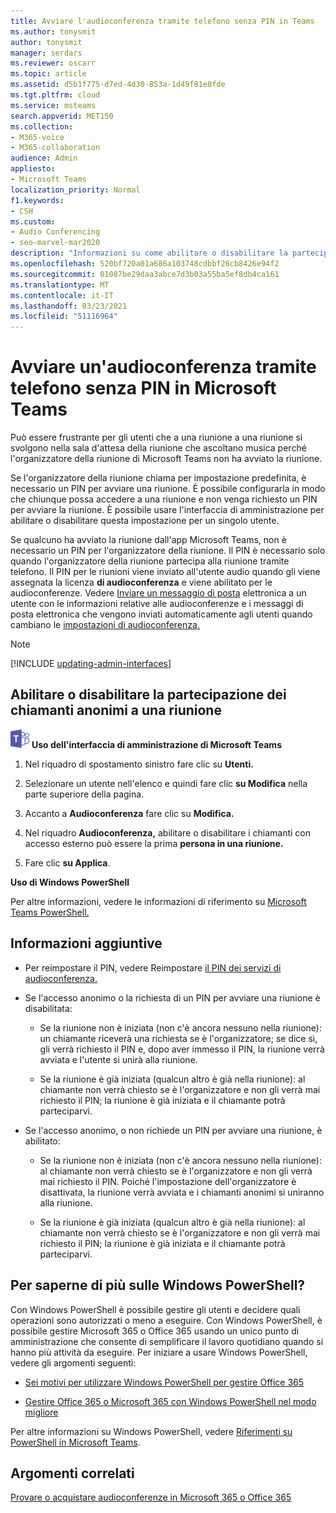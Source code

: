 ```yaml
---
title: Avviare l'audioconferenza tramite telefono senza PIN in Teams
ms.author: tonysmit
author: tonysmit
manager: serdars
ms.reviewer: oscarr
ms.topic: article
ms.assetid: d5b1f775-d7ed-4d30-853a-1d49f81e8fde
ms.tgt.pltfrm: cloud
ms.service: msteams
search.appverid: MET150
ms.collection:
- M365-voice
- M365-collaboration
audience: Admin
appliesto:
- Microsoft Teams
localization_priority: Normal
f1.keywords:
- CSH
ms.custom:
- Audio Conferencing
- seo-marvel-mar2020
description: "Informazioni su come abilitare o disabilitare la partecipazione di chiamanti anonimi a una riunione dall'interfaccia di amministrazione di Teams. "
ms.openlocfilehash: 520bf720a01a686a103748cdbbf26cb8426e94f2
ms.sourcegitcommit: 01087be29daa3abce7d3b03a55ba5ef8db4ca161
ms.translationtype: MT
ms.contentlocale: it-IT
ms.lasthandoff: 03/23/2021
ms.locfileid: "51116964"
---
```

# <a name="start-an-audio-conference-over-the-phone-without-a-pin-in-microsoft-teams"></a>Avviare un'audioconferenza tramite telefono senza PIN in Microsoft Teams

Può essere frustrante per gli utenti che a una riunione a una riunione si svolgono nella sala d'attesa della riunione che ascoltano musica perché l'organizzatore della riunione di Microsoft Teams non ha avviato la riunione. 
  
Se l'organizzatore della riunione chiama per impostazione predefinita, è necessario un PIN per avviare una riunione. È possibile configurarla in modo che chiunque possa accedere a una riunione e non venga richiesto un PIN per avviare la riunione. È possibile usare l'interfaccia di amministrazione per abilitare o disabilitare questa impostazione per un singolo utente.
  
Se qualcuno ha avviato la riunione dall'app Microsoft Teams, non è necessario un PIN per l'organizzatore della riunione. Il PIN è necessario solo quando l'organizzatore della riunione partecipa alla riunione tramite telefono. Il PIN per le riunioni viene inviato all'utente audio quando gli viene assegnata la licenza **di audioconferenza** e viene abilitato per le audioconferenze. Vedere [Inviare un messaggio di posta](send-an-email-to-a-user-with-their-dial-in-information-in-teams.md) elettronica a un utente con le informazioni relative alle audioconferenze e i messaggi di posta elettronica che vengono inviati automaticamente agli utenti quando cambiano le [impostazioni di audioconferenza.](emails-sent-to-users-when-their-settings-change-in-teams.md)

> [!NOTE]
> [!INCLUDE [updating-admin-interfaces](includes/updating-admin-interfaces.md)]
  
## <a name="enable-or-disable-anonymous-callers-from-joining-a-meeting"></a>Abilitare o disabilitare la partecipazione dei chiamanti anonimi a una riunione

![Icona che mostra il logo di Microsoft Teams](media/teams-logo-30x30.png) **Uso dell'interfaccia di amministrazione di Microsoft Teams**

1. Nel riquadro di spostamento sinistro fare clic su **Utenti.** 

2. Selezionare un utente nell'elenco e quindi fare clic **su Modifica** nella parte superiore della pagina. 

3. Accanto a **Audioconferenza** fare clic su **Modifica.**

4. Nel riquadro **Audioconferenza,** abilitare o disabilitare i chiamanti con accesso esterno può essere la prima **persona in una riunione.**
    
4. Fare clic **su Applica**. 

**Uso di Windows PowerShell**
  
Per altre informazioni, vedere le informazioni di riferimento su [Microsoft Teams PowerShell.](/powershell/module/teams/?view=teams-ps)

## <a name="what-else-should-you-know"></a>Informazioni aggiuntive

- Per reimpostare il PIN, vedere Reimpostare [il PIN dei servizi di audioconferenza.](reset-the-audio-conferencing-pin-in-teams.md)
    
- Se l'accesso anonimo o la richiesta di un PIN per avviare una riunione è disabilitata:
    
  - Se la riunione non è iniziata (non c'è ancora nessuno nella riunione): un chiamante riceverà una richiesta se è l'organizzatore; se dice sì, gli verrà richiesto il PIN e, dopo aver immesso il PIN, la riunione verrà avviata e l'utente si unirà alla riunione.
    
  - Se la riunione è già iniziata (qualcun altro è già nella riunione): al chiamante non verrà chiesto se è l'organizzatore e non gli verrà mai richiesto il PIN; la riunione è già iniziata e il chiamante potrà parteciparvi.
    
- Se l'accesso anonimo, o non richiede un PIN per avviare una riunione, è abilitato:
    
  - Se la riunione non è iniziata (non c'è ancora nessuno nella riunione): al chiamante non verrà chiesto se è l'organizzatore e non gli verrà mai richiesto il PIN. Poiché l'impostazione dell'organizzatore è disattivata, la riunione verrà avviata e i chiamanti anonimi si uniranno alla riunione.
    
  - Se la riunione è già iniziata (qualcun altro è già nella riunione): al chiamante non verrà chiesto se è l'organizzatore e non gli verrà mai richiesto il PIN; la riunione è già iniziata e il chiamante potrà parteciparvi.
    
## <a name="want-to-know-more-about-windows-powershell"></a>Per saperne di più sulle Windows PowerShell?

Con Windows PowerShell è possibile gestire gli utenti e decidere quali operazioni sono autorizzati o meno a eseguire. Con Windows PowerShell, è possibile gestire Microsoft 365 o Office 365 usando un unico punto di amministrazione che consente di semplificare il lavoro quotidiano quando si hanno più attività da eseguire. Per iniziare a usare Windows PowerShell, vedere gli argomenti seguenti:
    
  - [Sei motivi per utilizzare Windows PowerShell per gestire Office 365](/microsoft-365/enterprise/why-you-need-to-use-microsoft-365-powershell)
    
  - [Gestire Office 365 o Microsoft 365 con Windows PowerShell nel modo migliore](/previous-versions//dn568025(v=technet.10))
    
Per altre informazioni su Windows PowerShell, vedere [Riferimenti su PowerShell in Microsoft Teams](/powershell/module/teams/?view=teams-ps).
  
## <a name="related-topics"></a>Argomenti correlati

[Provare o acquistare audioconferenze in Microsoft 365 o Office 365](/SkypeForBusiness/audio-conferencing-in-office-365/try-or-purchase-audio-conferencing-in-office-365)
